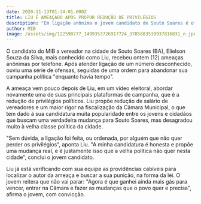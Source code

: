 ```yaml
---
date: 2020-11-13T01:34:01.000Z
title: LIU É AMEAÇADO APÓS PROPOR REDUÇÃO DE PRIVILÉGIOS
description: "Em ligação anônima o jovem candidato de Souto Soares é ofendido e ameaçado. "
author: MIB
image: /assets/img/122590777_1499353726917724_3785883539937816831_n.jpeg
---
```

O candidato do MIB a vereador na cidade de Souto Soares (BA), Elielson Souza da Silva, mais conhecido como Liu, recebeu ontem (12) ameaças anônimas por telefone. Após atender ligação de um número desconhecido, ouviu uma série de ofensas, seguidas de uma ordem para abandonar sua campanha política "enquanto havia tempo".

A ameaça vem pouco depois de Liu, em um vídeo eleitoral, abordar novamente uma de suas principais plataformas de campanha, que é a redução de privilégios políticos. Liu propõe redução de salário de vereadores e um maior rigor na fiscalização da Câmara Municipal, o que tem dado à sua candidatura muita popularidade entre os jovens e cidadãos que buscam uma verdadeira mudança para Souto Soares, mas desagradou muito à velha classe política da cidade.

"Sem dúvida, a ligação foi feita, ou ordenada, por alguém que não quer perder os privilégios", aponta Liu. "A minha candidatura é honesta e propõe uma mudança real, e é justamente isso que a velha política não quer nesta cidade", conclui o jovem candidato.

Liu já está verificando com sua equipe as providências cabíveis para localizar o autor da ameaça e buscar a sua punição, na forma da lei. O jovem reitera que não vai parar: "Agora é que ganhei ainda mais gás para vencer, entrar na Câmara e fazer as mudanças que o povo quer e precisa", afirma o jovem, com convicção.